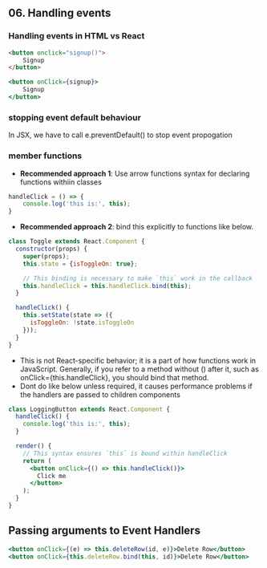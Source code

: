 ## 06. Handling events

### Handling events in HTML vs React
```html
<button onclick="signup()">
    Signup
</button>
```

```jsx
<button onClick={signup}>
    Signup
</button>
```

### stopping event default behaviour
In JSX, we have to call e.preventDefault() to stop event propogation

### member functions

* **Recommended approach 1**: Use arrow functions syntax for declaring functions withiin classes
```js
handleClick = () => {
    console.log('this is:', this);
}
```
* **Recommended approach 2**:  bind this explicitly to functions like below.
```js
class Toggle extends React.Component {
  constructor(props) {
    super(props);
    this.state = {isToggleOn: true};

    // This binding is necessary to make `this` work in the callback
    this.handleClick = this.handleClick.bind(this);
  }

  handleClick() {
    this.setState(state => ({
      isToggleOn: !state.isToggleOn
    }));
  }
}
```
* This is not React-specific behavior; it is a part of how functions work in JavaScript. Generally, if you refer to a method without () after it, such as onClick={this.handleClick}, you should bind that method.
* Dont do like below unless required, it causes performance problems if the handlers are passed to children components
```jsx
class LoggingButton extends React.Component {
  handleClick() {
    console.log('this is:', this);
  }

  render() {
    // This syntax ensures `this` is bound within handleClick
    return (
      <button onClick={() => this.handleClick()}>
        Click me
      </button>
    );
  }
}
```


## Passing arguments to Event Handlers

```jsx
<button onClick={(e) => this.deleteRow(id, e)}>Delete Row</button>
<button onClick={this.deleteRow.bind(this, id)}>Delete Row</button>
```

